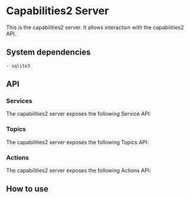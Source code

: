 # Capabilities2 Server

This is the capabilities2 server. It allows interaction with the capabilities2 API.

## System dependencies

    - sqlite3

## API

### Services

The capabilities2 server exposes the following Service API:

### Topics

The capabilities2 server exposes the following Topics API:

### Actions

The capabilities2 server exposes the following Actions API:

## How to use
